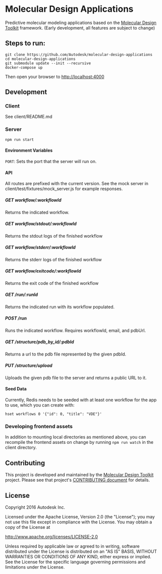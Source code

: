 # Molecular Design Applications

Predictive molecular modeling applications based on the [Molecular Design Toolkit](https://github.com/Autodesk/molecular-design-toolkit) framework. (Early development, all features are subject to change)

## Steps to run:

	git clone https://github.com/Autodesk/molecular-design-applications
	cd molecular-design-applications
	git submodule update --init --recursive
	docker-compose up

Then open your browser to  [http://localhost:4000](http://localhost:4000)

## Development

### Client
See client/README.md

### Server

    npm run start

#### Environment Variables
`PORT`: Sets the port that the server will run on.

#### API
All routes are prefixed with the current version.  See the mock server in client/test/fixtures/mock_server.js for example responses.

##### GET workflow/:workflowId
Returns the indicated workflow.

##### GET workflow/stdout/:workflowId
Returns the stdout logs of the finished workflow

##### GET workflow/stderr/:workflowId
Returns the stderr logs of the finished workflow

##### GET workflow/exitcode/:workflowId
Returns the exit code of the finished workflow

##### GET /run/:runId
Returns the indicated run with its workflow populated.

##### POST /run
Runs the indicated workflow.  Requires workflowId, email, and pdbUrl.

##### GET /structure/pdb_by_id/:pdbId
Returns a url to the pdb file represented by the given pdbId.

##### PUT /structure/upload
Uploads the given pdb file to the server and returns a public URL to it.

#### Seed Data
Currently, Redis needs to be seeded with at least one workflow for the app to use, which you can create with:

    hset workflows 0 '{"id": 0, "title": "VDE"}'

### Developing frontend assets
In addition to mounting local directories as mentioned above, you can recompile the frontend assets on change by running `npm run watch` in the client directory.

## Contributing
This project is developed and maintained by the [Molecular Design Toolkit](https://github.com/autodesk/molecular-design-toolkit) project. Please see that project's [CONTRIBUTING document](https://github.com/autodesk/molecular-design-toolkit/CONTRIBUTING.md) for details.


## License

Copyright 2016 Autodesk Inc.

Licensed under the Apache License, Version 2.0 (the "License"); you may not use this file except in compliance with the License. You may obtain a copy of the License at

http://www.apache.org/licenses/LICENSE-2.0

Unless required by applicable law or agreed to in writing, software distributed under the License is distributed on an "AS IS" BASIS, WITHOUT WARRANTIES OR CONDITIONS OF ANY KIND, either express or implied. See the License for the specific language governing permissions and limitations under the License.

